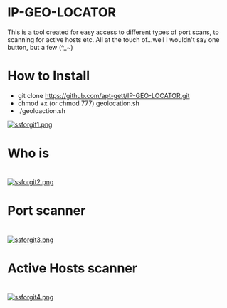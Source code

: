 # IP-GEO-LOCATOR
This is a tool created for easy access to different types of port scans, to scanning for active hosts etc. All at the touch of...well I wouldn't say one button, but a few (^_~) 
# How to Install 
- git clone https://github.com/apt-gett/IP-GEO-LOCATOR.git
- chmod +x (or chmod 777) geolocation.sh
- ./geoloaction.sh 

[![ssforgit1.png](https://s19.postimg.org/dyl8zbc5v/ssforgit1.png)](https://postimg.org/image/6vddjp6q7/)

# Who is
#
[![ssforgit2.png](https://s19.postimg.org/kqbo1s3lv/ssforgit2.png)](https://postimg.org/image/svtpzxrun/)

# Port scanner
#
[![ssforgit3.png](https://s19.postimg.org/vd5h77r6r/ssforgit3.png)](https://postimg.org/image/6jvx6k867/)

# Active Hosts scanner
#
[![ssforgit4.png](https://s19.postimg.org/bvatraheb/ssforgit4.png)](https://postimg.org/image/hjh4i6lqn/)
